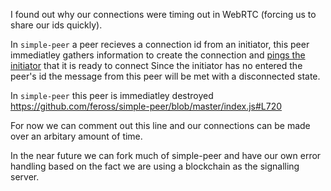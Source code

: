 I found out why our connections were timing out in WebRTC (forcing us to share our ids quickly).

In `simple-peer` a peer recieves a connection id from an initiator, this peer immediatley gathers information to create the connection and [pings the initiator](https://github.com/topology-gg/esotere-client/blob/main/extra/error_reciever.txt#L21-L23) that it is ready to connect Since the initiator has no entered the peer's id the message from this peer will be met with a disconnected state. 

In `simple-peer` this peer is immediatley destroyed https://github.com/feross/simple-peer/blob/master/index.js#L720

For now we can comment out this line and our connections can be made over an arbitary amount of time.

In the near future we can fork much of simple-peer and have our own error handling based on the fact we are using a blockchain as the signalling server.

